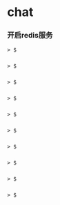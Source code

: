 # chat


### 开启redis服务
```
> $
```
###
```
> $
```
###
```
> $
```
###
```
> $
```
###
```
> $
```
###
```
> $
```
###
```
> $
```
###
```
> $
```
###
```
> $
```
###
```
> $
```

